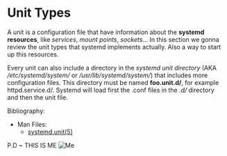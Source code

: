 <!-- 

	Bruno Mondelo Giaramita                                    
	mondelob14@gmail.com                                       
	isx48185462                                                
	Escola del Treball de Barcelona 2017-04-26
	
															 -->
                                                             
# Unit Types

A unit is a configuration file that have information about the **systemd
resources**, like *services*, *mount points*, *sockets*... In this
section we gonna review the unit types that systemd implements actually.
Also a way to start up this resources.

Every unit can also include a directory in the *systemd unit directory*
(AKA */etc/systemd/system/* or */usr/lib/systemd/system/*) that
includes more configuration files. This directory must be named
**foo.unit.d/**, for example httpd.service.d/. Systemd will load first
the .conf files in the *.d/* directory and then the unit file.


Bibliography:
* Man Files:
	* [systemd.unit(5)](https://www.freedesktop.org/software/systemd/man/systemd.unit.html)

P.D ~ THIS IS ME
![Me](http://redesdecomputadores.umh.es/IPTABLES%20manual%20practico,%20tutorial%20de%20iptables%20con%20ejemplos_archivos/autor.jpg)
